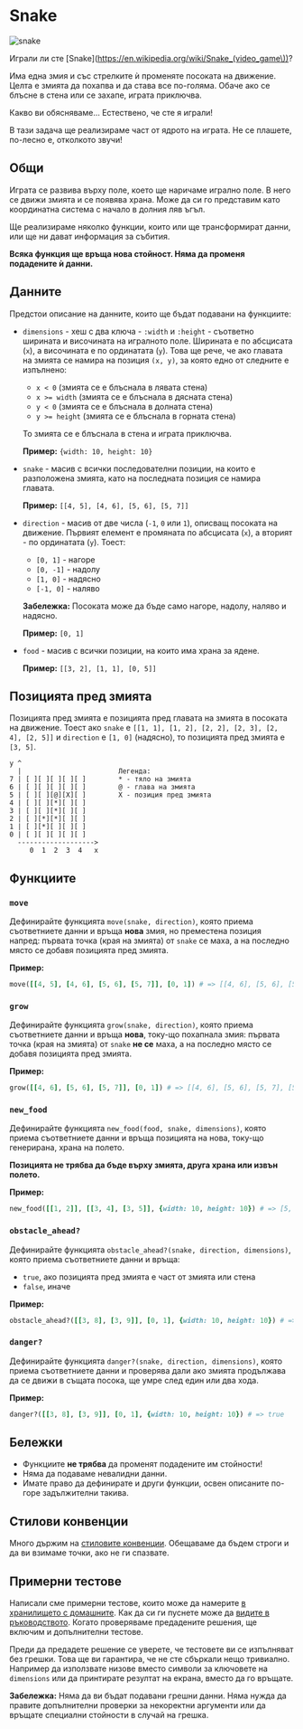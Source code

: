# Snake

![snake](http://stm32f4-discovery.com/wp-content/uploads/snake.jpg)

Играли ли сте [Snake](https://en.wikipedia.org/wiki/Snake_(video_game\))?

Има една змия и със стрелките ѝ променяте посоката на движение. Целта е змията
да похапва и да става все по-голяма. Обаче ако се блъсне в стена или се захапе,
играта приключва.

Какво ви обясняваме... Естествено, че сте я играли!

В тази задача ще реализираме част от ядрото на играта. Не се плашете, по-лесно
е, отколкото звучи!

## Общи

Играта се развива върху поле, което ще наричаме игрално поле. В него се движи
змията и се появява храна. Може да си го представим като координатна система с
начало в долния ляв ъгъл.

Ще реализираме няколко функции, които или ще трансформират данни, или ще ни
дават информация за събития.

**Всяка функция ще връща нова стойност. Няма да променя подадените ѝ данни.**

## Данните

Предстои описание на данните, които ще бъдат подавани на функциите:

*   `dimensions` - хеш с два ключа - `:width` и `:height` - съответно ширината и
    височината на игралното поле. Ширината е по абсцисата (`x`), а височината е
    по ординатата (`y`). Това ще рече, че ако главата на змията се намира на
    позиция `(x, y)`, за която едно от следните е изпълнено:

    *   `x < 0` (змията се е блъснала в лявата стена)
    *   `x >= width` (змията се е блъснала в дясната стена)
    *   `y < 0` (змията се е блъснала в долната стена)
    *   `y >= height` (змията се е блъснала в горната стена)

    То змията се е блъснала в стена и играта приключва.

    **Пример:** `{width: 10, height: 10}`

*   `snake` - масив с всички последователни позиции, на които е разположена
    змията, като на последната позиция се намира главата.

    **Пример:** `[[4, 5], [4, 6], [5, 6], [5, 7]]`

*   `direction` - масив от две числа (`-1`, `0` или `1`), описващ посоката на
    движение. Първият елемент е промяната по абсцисата (`x`), а вторият - по
    ординатата (`y`). Тоест:

    * `[0, 1]` - нагоре
    * `[0, -1]` - надолу
    * `[1, 0]` - надясно
    * `[-1, 0]` - наляво

    **Забележка:** Посоката може да бъде само нагоре, надолу, наляво
    и надясно.

    **Пример:** `[0, 1]`

*   `food` - масив с всички позиции, на които има храна за ядене.

    **Пример:** `[[3, 2], [1, 1], [0, 5]]`

## Позицията пред змията

Позицията пред змията е позицията пред главата на змията в посоката на движение.
Тоест ако `snake` e `[[1, 1], [1, 2], [2, 2], [2, 3], [2, 4], [2, 5]]` и
`direction` e `[1, 0]` (надясно), то позицията пред змията е `[3, 5]`.

    y ^
      |                        Легенда:
    7 | [ ][ ][ ][ ][ ]        * - тяло на змията
    6 | [ ][ ][ ][ ][ ]        @ - глава на змията
    5 | [ ][ ][@][X][ ]        X - позиция пред змията
    4 | [ ][ ][*][ ][ ]
    3 | [ ][ ][*][ ][ ]
    2 | [ ][*][*][ ][ ]
    1 | [ ][*][ ][ ][ ]
    0 | [ ][ ][ ][ ][ ]
      ------------------->
         0  1  2  3  4   x

## Функциите

### `move`

Дефинирайте функцията `move(snake, direction)`, която приема съответниете данни
и връща **нова** змия, но преместена позиция напред: първата точка (края на змията)
от `snake` се маха, а на последно място се добавя позицията пред змията.

**Пример:**

```ruby
move([[4, 5], [4, 6], [5, 6], [5, 7]], [0, 1]) # => [[4, 6], [5, 6], [5, 7], [5, 8]]
```

### `grow`

Дефинирайте функцията `grow(snake, direction)`, която приема съответниете данни
и връща **нова**, току-що похапнала змия: първата точка (края на змията) от
`snake` **не се** маха, а на последно място се добавя позицията пред змията.

**Пример:**

```ruby
grow([[4, 6], [5, 6], [5, 7]], [0, 1]) # => [[4, 6], [5, 6], [5, 7], [5, 8]]
```

### `new_food`

Дефинирайте функцията `new_food(food, snake, dimensions)`, която приема
съответниете данни и връща позицията на нова, току-що генерирана, храна на полето.

**Позицията не трябва да бъде върху змията, друга храна или извън полето.**

**Пример:**

```ruby
new_food([[1, 2]], [[3, 4], [3, 5]], {width: 10, height: 10}) # => [5, 5]
```

### `obstacle_ahead?`

Дефинирайте функцията `obstacle_ahead?(snake, direction, dimensions)`, която приема
съответниете данни и връща:

*   `true`, ако позицията пред змията е част от змията или стена
*   `false`, иначе

**Пример:**

```ruby
obstacle_ahead?([[3, 8], [3, 9]], [0, 1], {width: 10, height: 10}) # => true
```

### `danger?`
Дефинирайте функцията `danger?(snake, direction, dimensions)`, която приема
съответниете данни и проверява дали ако змията продължава да се движи в същата
посока, ще умре след един или два хода.

**Пример:**

```ruby
danger?([[3, 8], [3, 9]], [0, 1], {width: 10, height: 10}) # => true
```

## Бележки

*   Функциите **не трябва** да променят подадените им стойности!
*   Няма да подаваме невалидни данни.
*   Имате право да дефинирате и други функции, освен описаните по-горе
    задължителни такива.

## Стилови конвенции

Много държим на [стиловите конвенции](https://github.com/fmi/ruby-style-guide).
Обещаваме да бъдем строги и да ви взимаме точки, ако не ги спазвате.

## Примерни тестове

Написали сме примерни тестове, които може да намерите [в хранилището с домашните](http://github.com/fmi/ruby-homework/blob/master/tasks/02/sample_spec.rb). Как да си ги пуснете може да [видите в ръководството](/tasks/guide).
Когато проверяваме предадените решения, ще включим и допълнителни тестове.

Преди да предадете решение се уверете, че тестовете ви се изпълняват без грешки. Това ще ви гарантира, че не сте сбъркали нещо тривиално. Например да използвате низове вместо символи за ключовете на `dimensions` или да принтирате резултат на екрана, вместо да го връщате.

**Забележка:** Няма да ви бъдат подавани грешни данни. Няма нужда да правите допълнителни проверки за некоректни аргументи или да връщате специални стойности в случай на грешка.
